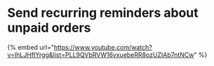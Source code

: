 # Send recurring reminders about unpaid orders

{% embed url="https://www.youtube.com/watch?v=IhLJHfIYrgg&list=PLL9QVbRVW16vxuebeRR8ozUZIAb7ntNCw" %}

